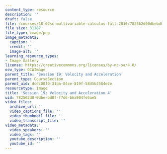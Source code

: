 ```yaml
---
content_type: resource
description: ''
draft: false
file: /courses/18-02sc-multivariable-calculus-fall-2010/782562d00dbebd0ff7d6b6a904fe5ae5_MIT18_02SC_L6Brds_4.png
file_size: 31187
file_type: image/png
image_metadata:
  caption: ''
  credit: ''
  image-alt: ''
learning_resource_types:
- Image Gallery
license: https://creativecommons.org/licenses/by-nc-sa/4.0/
ocw_type: OCWImage
parent_title: 'Session 19: Velocity and Acceleration'
parent_type: CourseSection
parent_uid: dcdc00f0-31ba-84ce-819f-58d5b2584e2e
resourcetype: Image
title: 'Session 19: Velocity and Acceleration 4'
uid: 782562d0-0dbe-bd0f-f7d6-b6a904fe5ae5
video_files:
  archive_url: ''
  video_captions_file: ''
  video_thumbnail_file: ''
  video_transcript_file: ''
video_metadata:
  video_speakers: ''
  video_tags: ''
  youtube_description: ''
  youtube_id: ''
---
```

